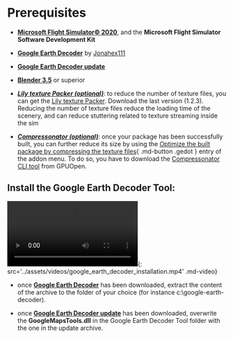 # Prerequisites

* __[Microsoft Flight Simulator&copy; 2020][4]__, and the __Microsoft Flight Simulator Software Development Kit__

* __[Google Earth Decoder][5]__ by [Jonahex111][6]

* __[Google Earth Decoder update][7]__

* __[Blender 3.5][1]__ or superior

* __*[Lily texture Packer (optional)][2]*__: to reduce the number of texture files, you can get the [Lily texture Packer][2]. Download the last version (1.2.3). Reducing the number of texture files reduce the loading time of the scenery, and can reduce stuttering related to texture streaming inside the sim

* __*[Compressonator (optional)][3]*__: once your package has been successfully built, you can further reduce its size by using the [Optimize the built package by compressing the texture files](javascript:void(0)){ .md-button .gedot } entry of the addon menu. To do so, you have to download the [Compressonator CLI tool][3] from GPUOpen.

[1]:https://www.blender.org/
[2]:https://eliemichel.gumroad.com/l/DFExj
[3]:https://github.com/GPUOpen-Tools/compressonator/releases/download/V4.3.206/CompressonatorCLI_x64_4.3.206.exe
[4]:https://www.flightsimulator.com/
[5]:https://drive.google.com/u/0/uc?id=18zdIjLbRgM5Ce1PtFPKYn-bCfOZcpPAO&export=download
[6]:https://www.reddit.com/user/Jonahex111/
[7]:https://flightsim.to/file/39900/gogole-earth-decoder-update

## Install the Google Earth Decoder Tool:

![type:video](video.mp4){: src='../assets/videos/google_earth_decoder_installation.mp4' .md-video}

* once __[Google Earth Decoder][5]__ has been downloaded, extract the content of the archive to the folder of your choice (for instance c:\\google-earth-decoder).

* once __[Google Earth Decoder update][7]__ has been downloaded, overwrite the **GoogleMapsTools.dll** in the Google Earth Decoder Tool folder with the one in the update archive.
